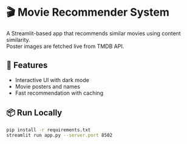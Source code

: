 # 🎬 Movie Recommender System

A Streamlit-based app that recommends similar movies using content similarity.  
Poster images are fetched live from TMDB API.

## 🚀 Features
- Interactive UI with dark mode
- Movie posters and names
- Fast recommendation with caching

## 📦 Run Locally

```bash
pip install -r requirements.txt
streamlit run app.py --server.port 8502
